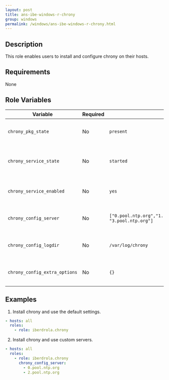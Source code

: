 ```yaml
---
layout: post
title: ans-ibe-windows-r-chrony
group: windows
permalink: /windows/ans-ibe-windows-r-chrony.html 
---
```


## Description

This role enables users to install and configure chrony on their hosts.

## Requirements

None

## Role Variables

| Variable | Required | Default | Comments |
| -------- | -------- | ------- | -------- |
| `chrony_pkg_state` | No | `present` | Set pkg `enabled`, `disabled`, `latest` |
| `chrony_service_state` | No | `started` | Set service state, started, enabled or disabled |
| `chrony_service_enabled` | No | `yes` | A list of NTP servers to use.                   |
| `chrony_config_server` | No | `["0.pool.ntp.org","1.pool.ntp.org","2.pool.ntp.org", "3.pool.ntp.org"]` | A list of NTP servers to use. |
| `chrony_config_logdir` | No | `/var/log/chrony` | A list of NTP servers to use. |
| `chrony_config_extra_options` | No | `{}` | A dict of extra config options. |

## Examples

1) Install chrony and use the default settings.
```yaml
- hosts: all
  roles:
    - role: iberdrola.chrony
```

2) Install chrony and use custom servers.
```yaml
- hosts: all
  roles:
    - role: iberdrola.chrony
      chrony_config_server:
        - 0.pool.ntp.org
        - 2.pool.ntp.org
```

